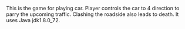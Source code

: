 This is the game for playing car. Player controls the car to 4 direction to parry the upcoming traffic. Clashing the roadside also leads to death.
It uses Java jdk1.8.0_72.
